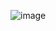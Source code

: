 ![image](https://user-images.githubusercontent.com/89422399/131040277-6c0d3502-64ff-4e38-a2d1-2a4a76978efa.png)
